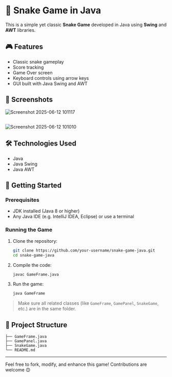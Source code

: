 
# 🐍 Snake Game in Java

This is a simple yet classic **Snake Game** developed in Java using **Swing** and **AWT** libraries.

## 🎮 Features

- Classic snake gameplay
- Score tracking
- Game Over screen
- Keyboard controls using arrow keys
- GUI built with Java Swing and AWT

## 📸 Screenshots
![Screenshot 2025-06-12 101117](https://github.com/user-attachments/assets/75f254f8-ec63-4c20-a309-53b6d4d3c08b)

##
![Screenshot 2025-06-12 101010](https://github.com/user-attachments/assets/10ede483-2a64-4421-998f-af1ed861d93d)



## 🛠️ Technologies Used

- Java
- Java Swing
- Java AWT

## 🚀 Getting Started

### Prerequisites

- JDK installed (Java 8 or higher)
- Any Java IDE (e.g. IntelliJ IDEA, Eclipse) or use a terminal

### Running the Game

1. Clone the repository:
   ```bash
   git clone https://github.com/your-username/snake-game-java.git
   cd snake-game-java

2. Compile the code:

   ```bash
   javac GameFrame.java
   ```

3. Run the game:

   ```bash
   java GameFrame
   ```

> Make sure all related classes (like `GameFrame`, `GamePanel`, `SnakeGame`, etc.) are in the same folder.

## 📁 Project Structure

```
├── GameFrame.java
├── GamePanel.java
├── SnakeGame.java
└── README.md
```


---

Feel free to fork, modify, and enhance this game! Contributions are welcome 😊
